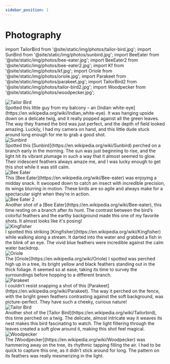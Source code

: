```yaml
---
sidebar_position: 1
---
```


# Photography

import TailorBird from '@site/static/img/photos/tailor-bird.jpg';
import SunBird from '@site/static/img/photos/sunbird.jpg';
import BeeEater from '@site/static/img/photos/bee-eater.jpg';
import BeeEater2 from '@site/static/img/photos/bee-eater2.jpg';
import Kf from '@site/static/img/photos/kf.jpg';
import Oriole from '@site/static/img/photos/oriole.jpg';
import Parakeet from '@site/static/img/photos/parakeet.jpg';
import TailorBird2 from '@site/static/img/photos/tailor-bird2.jpg';
import Woodpecker from '@site/static/img/photos/woodpecker.jpg';

<div style={{ border: '1px solid black', marginBottom: '30px', paddingLeft: '10px', paddingRight: '10px', paddingTop: '10px',}}>
    <img src={TailorBird} style={{ width: '100%'}}  alt="Tailor Bird"/>
    <div style={{ paddingRight: '10px', fontSize: '0.8em' }}>
        Spotted this little guy from my balcony – an [Indian white-eye](https://en.wikipedia.org/wiki/Indian_white-eye). 
        It was hanging upside down on a delicate twig, and it really popped against all the green leaves. 
        The way they framed the bird was just perfect, and the depth of field looked amazing. Luckily, 
        I had my camera on hand, and this little dude stuck around long enough for me to grab a good shot.  
    </div>
</div>

<div style={{ border: '1px solid black', marginBottom: '30px', paddingLeft: '10px', paddingRight: '10px', paddingTop: '10px', }}>
    <img src={SunBird} style={{ width: '100%' }} alt="Sunbird" />
    <div style={{ paddingRight: '10px', fontSize: '0.8em' }}>
        Spotted this [Sunbird](https://en.wikipedia.org/wiki/Sunbird) perched on a branch early in the morning. 
        The sun was just beginning to rise, and the light hit its vibrant plumage in such a way that it almost seemed to glow. 
        Their iridescent feathers always amaze me, and I was lucky enough to get this shot while it was still calm.
    </div>
</div>

<div style={{ border: '1px solid black', marginBottom: '30px', paddingLeft: '10px', paddingRight: '10px', paddingTop: '10px', }}>
    <img src={BeeEater} style={{ width: '100%' }} alt="Bee Eater" />
    <div style={{ paddingRight: '10px', fontSize: '0.8em' }}>
        This [Bee Eater](https://en.wikipedia.org/wiki/Bee-eater) was enjoying a midday snack. 
        It swooped down to catch an insect with incredible precision, its wings blurring in motion. 
        These birds are so agile and always make for a spectacular sight when they’re in action.
    </div>
</div>

<div style={{ border: '1px solid black', marginBottom: '30px', paddingLeft: '10px', paddingRight: '10px', paddingTop: '10px', }}>
    <img src={BeeEater2} style={{ width: '100%' }} alt="Bee Eater 2" />
    <div style={{ paddingRight: '10px', fontSize: '0.8em' }}>
        Another shot of a [Bee Eater](https://en.wikipedia.org/wiki/Bee-eater), this time resting on a branch after its hunt. 
        The contrast between the bird’s colorful feathers and the earthy background made this one of my favorite shots. 
        It almost looks like it's posing!
    </div>
</div>

<div style={{ border: '1px solid black', marginBottom: '30px', paddingLeft: '10px', paddingRight: '10px', paddingTop: '10px', }}>
    <img src={Kf} style={{ width: '100%' }} alt="Kingfisher" />
    <div style={{ paddingRight: '10px', fontSize: '0.8em' }}>
        I spotted this striking [Kingfisher](https://en.wikipedia.org/wiki/Kingfisher) while walking along a stream. 
        It darted into the water and grabbed a fish in the blink of an eye. The vivid blue feathers were incredible against the calm water backdrop.
    </div>
</div>

<div style={{ border: '1px solid black', marginBottom: '30px', paddingLeft: '10px', paddingRight: '10px', paddingTop: '10px', }}>
    <img src={Oriole} style={{ width: '100%' }} alt="Oriole" />
    <div style={{ paddingRight: '10px', fontSize: '0.8em' }}>
        The [Oriole](https://en.wikipedia.org/wiki/Oriole) I spotted was perched high up in a tree, its bright yellow and black feathers standing out in the thick foliage. 
        It seemed so at ease, taking its time to survey the surroundings before hopping to a different branch.
    </div>
</div>

<div style={{ border: '1px solid black', marginBottom: '30px', paddingLeft: '10px', paddingRight: '10px', paddingTop: '10px', }}>
    <img src={Parakeet} style={{ width: '100%' }} alt="Parakeet" />
    <div style={{ paddingRight: '10px', fontSize: '0.8em' }}>
        I couldn’t resist snapping a shot of this [Parakeet](https://en.wikipedia.org/wiki/Parakeet). 
        The way it perched on the fence, with the bright green feathers contrasting against the soft background, was picture-perfect. 
        They have such a cheeky, curious nature!
    </div>
</div>

<div style={{ border: '1px solid black', marginBottom: '30px', paddingLeft: '10px', paddingRight: '10px', paddingTop: '10px', }}>
    <img src={TailorBird2} style={{ width: '100%' }} alt="Tailor Bird" />
    <div style={{ paddingRight: '10px', fontSize: '0.8em' }}>
        Another shot of the [Tailor Bird](https://en.wikipedia.org/wiki/Tailorbird), this time perched on a twig. 
        The delicate, almost intricate way it weaves its nest makes this bird fascinating to watch. 
        The light filtering through the leaves created a soft glow around it, making this shot feel magical.
    </div>
</div>

<div style={{ border: '1px solid black', marginBottom: '30px', paddingLeft: '10px', paddingRight: '10px', paddingTop: '10px', }}>
    <img src={Woodpecker} style={{ width: '100%' }} alt="Woodpecker" />
    <div style={{ paddingRight: '10px', fontSize: '0.8em' }}>
        The [Woodpecker](https://en.wikipedia.org/wiki/Woodpecker) was hammering away on the tree, its rhythmic tapping filling the air. 
        I had to be quick to capture this one, as it didn’t stick around for long. The pattern on its feathers was really mesmerizing in the light.
    </div>
</div>